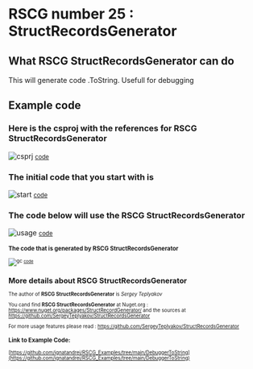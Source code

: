 
# RSCG number 25 : StructRecordsGenerator 


## What RSCG StructRecordsGenerator can do

This will generate code .ToString. Usefull for debugging

## Example code 

### Here is the csproj with the references for RSCG StructRecordsGenerator

![csprj](http://ignatandrei.github.io/RSCG_Examples/images/StructRecordsGenerator/The.csproj.png)
<small>
[code](http://ignatandrei.github.io/RSCG_Examples/images/StructRecordsGenerator/The.csproj)
</small>


### The initial code that you start with is 


![start](http://ignatandrei.github.io/RSCG_Examples/images/StructRecordsGenerator/ExistingCode.cs.png)
<small>
[code](http://ignatandrei.github.io/RSCG_Examples/images/StructRecordsGenerator/ExistingCode.cs)
</small>

### The code below will use the RSCG StructRecordsGenerator 

![usage](http://ignatandrei.github.io/RSCG_Examples/images/StructRecordsGenerator/Usage.cs.png)
<small>
[code](http://ignatandrei.github.io/RSCG_Examples/images/StructRecordsGenerator/Usage.cs)
<small>


###  The code that is generated by RSCG StructRecordsGenerator

![gc](http://ignatandrei.github.io/RSCG_Examples/images/StructRecordsGenerator/GeneratedCode.cs.png)
<small>
[code](http://ignatandrei.github.io/RSCG_Examples/images/StructRecordsGenerator/GeneratedCode.cs)
</small>


## More details about RSCG StructRecordsGenerator

The author of **RSCG StructRecordsGenerator** is *Sergey Teplyakov*

You cand find **RSCG StructRecordsGenerator** at Nuget.org :    https://www.nuget.org/packages/StructRecordGenerator/
and the sources at https://github.com/SergeyTeplyakov/StructRecordsGenerator

For more usage features please read : https://github.com/SergeyTeplyakov/StructRecordsGenerator 


### Link to Example Code: 

[https://github.com/ignatandrei/RSCG_Examples/tree/main/DebuggerToString](https://github.com/ignatandrei/RSCG_Examples/tree/main/DebuggerToString)





